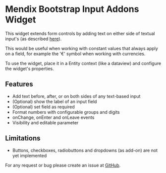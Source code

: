 # Mendix Bootstrap Input Addons Widget

This widget extends form controls by adding text on either side of textual input's (as described [here](http://getbootstrap.com/components/#input-groups)).

This would be useful when working with constant values that always apply on a field, for example the '€' symbol when working with currencies.

To use the widget, place it in a Entity context (like a dataview) and configure the widget's properties.

## Features
* Add text before, after, or on both sides of any text-based input
* (Optional) show the label of an input field
* (Optional) set field as required
* Format numbers with configurable groups and digits
* onChange, onEnter and onLeave events
* Visibility and editable parameter

## Limitations
* Buttons, checkboxes, radiobuttons and dropdowns (as add-on) are not yet implemented

For any request or bug please create an issue at [GitHub](https://github.com/JAM-IT-NL/MendixBootstrapInputAddons).
